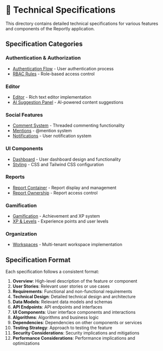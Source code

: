 # 🧠 Technical Specifications

This directory contains detailed technical specifications for various features and components of the Reportly application.

## Specification Categories

### Authentication & Authorization
- [Authentication Flow](auth/auth-flow.md) - User authentication process
- [RBAC Rules](auth/rbac-rules.md) - Role-based access control

### Editor
- [Editor](editor/editor.md) - Rich text editor implementation
- [AI Suggestion Panel](editor/ai-suggestion-panel.md) - AI-powered content suggestions

### Social Features
- [Comment System](social/comment-system.md) - Threaded commenting functionality
- [Mentions](social/mentions.md) - @mention system
- [Notifications](social/notifications.md) - User notification system

### UI Components
- [Dashboard](ui/dashboard.md) - User dashboard design and functionality
- [Styling](ui/styling.md) - CSS and Tailwind CSS configuration

### Reports
- [Report Container](reports/report-container.md) - Report display and management
- [Report Ownership](reports/report-ownership.md) - Report access control

### Gamification
- [Gamification](gamification/gamification.md) - Achievement and XP system
- [XP & Levels](gamification/xp-level.md) - Experience points and user levels

### Organization
- [Workspaces](organization/workspace.md) - Multi-tenant workspace implementation

## Specification Format

Each specification follows a consistent format:

1. **Overview**: High-level description of the feature or component
2. **User Stories**: Relevant user stories or use cases
3. **Requirements**: Functional and non-functional requirements
4. **Technical Design**: Detailed technical design and architecture
5. **Data Models**: Relevant data models and schemas
6. **API Endpoints**: API endpoints and interfaces
7. **UI Components**: User interface components and interactions
8. **Algorithms**: Algorithms and business logic
9. **Dependencies**: Dependencies on other components or services
10. **Testing Strategy**: Approach to testing the feature
11. **Security Considerations**: Security implications and mitigations
12. **Performance Considerations**: Performance implications and optimizations
